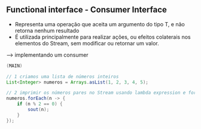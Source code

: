 ## Functional interface - Consumer Interface 
- Representa uma operação que aceita um argumento do tipo T, e não retorna nenhum resultado
- É utilizada principalmente para realizar ações, ou efeitos colaterais nos elementos do Stream, sem modificar ou retornar um valor.

--> implementando um consumer

```java
(MAIN)

// 1 criamos uma lista de números inteiros
List<Integer> numeros = Arrays.asList(1, 2, 3, 4, 5);

// 2 imprimir os números pares no Stream usando lambda expression e forEach
numeros.forEach(n -> {
	if (n % 2 == 0) {
		sout(n);
	}
});
```

